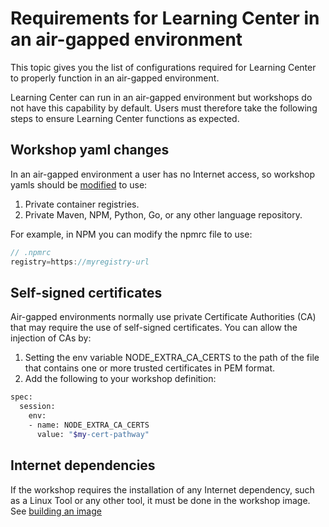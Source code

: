 # Requirements for Learning Center in an air-gapped environment

This topic gives you the list of configurations required for Learning Center to properly
function in an air-gapped environment.

Learning Center can run in an air-gapped environment but workshops do not have this capability by default. Users must therefore take the following steps to ensure Learning Center functions as expected.

## <a id="workshop-yaml-changes"></a>Workshop yaml changes

In an air-gapped environment a user has no Internet access, so workshop yamls should be [modified](./workshop-content/building-an-image.md) to use:

1. Private container registries.
2. Private Maven, NPM, Python, Go, or any other language repository.

For example, in NPM you can modify the npmrc file to use:

```js
// .npmrc
registry=https://myregistry-url
```

## <a id="self-signed-certificates"></a>Self-signed certificates

Air-gapped environments normally use private Certificate Authorities (CA) that may require the use of self-signed certificates. You can allow the injection of CAs by:

1. Setting the env variable NODE_EXTRA_CA_CERTS to the path of the file that contains one or more trusted certificates in PEM format.
2. Add the following to your workshop definition:

```bash
spec:
  session:
    env:
    - name: NODE_EXTRA_CA_CERTS
      value: "$my-cert-pathway"
```

## <a id="internet-dependencies"></a>Internet dependencies

If the workshop requires the installation of any Internet dependency, such as a Linux Tool or any other tool, it must be done in the workshop image. See [building an image](./workshop-content/building-an-image.md)
